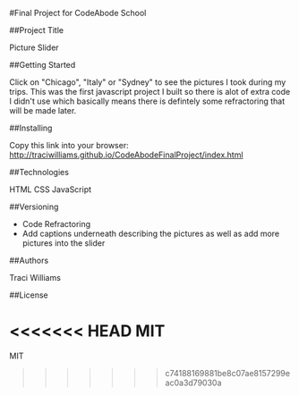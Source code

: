 #Final Project for CodeAbode School

##Project Title

Picture Slider

##Getting Started

Click on "Chicago", "Italy" or "Sydney" to see the pictures I took during my trips. This was the first javascript project I built so there is alot of extra code I didn't use which basically means there is defintely some refractoring that will be made later.

##Installing

Copy this link into your browser: http://traciwilliams.github.io/CodeAbodeFinalProject/index.html

##Technologies

HTML CSS JavaScript

##Versioning

- Code Refractoring
- Add captions underneath describing the pictures as well as add more pictures into the slider

##Authors 

Traci Williams

##License

<<<<<<< HEAD
MIT
=======
MIT
>>>>>>> c74188169881be8c07ae8157299eac0a3d79030a
